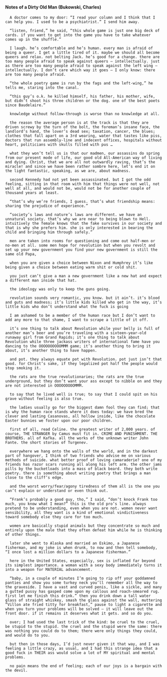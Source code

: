 #### Notes of a Dirty Old Man (Bukowski, Charles)
      A doctor comes to my door: “I read your column and I think that I can help you. I used to be a psychiatrist.” I send him away.

      “listen, friend,” he said, “this whole game is just one big deck of cards. if you want to get into the game you have to take whatever comes up in the shuffle.”

      I laugh. he’s comfortable and he’s human. every man is afraid of being a queer. I get a little tired of it. maybe we should all become queers and relax. not belting Jack. he’s good for a change. there are too many people afraid to speak against queers — intellectually. just as there are too many people afraid to speak against the left wing — intellectually. I don’t care which way it goes — I only know: there are too many people afraid.

      “the whole poetry game is run by the fags and the left-wing,” he tells me, staring into the canal.

      “this guy’s o.k. he killed himself, his father, his mother, wife, but didn’t shoot his three children or the dog. one of the best poets since Baudelaire.”

      knowledge without follow-through is worse than no knowledge at all.

      the reason the average person is at the track is that they are driven screwy by the turn of the bolt, the foreman’s insane face, the landlord’s hand, the lover’s dead sex; taxation, cancer, the blues; clothes that fall apart on a 3rd wearing, water that tastes like piss, doctors that run assembly-line and indecent offices, hospitals without heart, politicians with skulls filled with pus …

      what they won’t tell us is that our madmen, our assassins do spring from our present mode of life, our good old All-American way of living and dying. Christ, that we are all not outwardly raving, that’s the miracle! and since we have been rather sombre here, let’s end it on the light fantastic, speaking, as we are, about madness.

      second Kennedy had not yet been assassinated. but I got the odd feeling, sitting in that room with him that things were not well, not well at all, and would not be, would not be for another couple of thousand years at least.

      “that’s why we’re friends, I guess. that’s what friendship means: sharing the prejudice of experience.”

      “society’s laws and nature’s laws are different. we have an unnatural society. that’s why we are near to being blown to Hell. intuitively the female knows that the fake survives in our society and that is why she prefers him. she is only interested in bearing the child and bringing him through safely.”

      men are taken into rooms for questioning and come out half-men or no-men at all. some men hope for revolution but when you revolt and set up your new government you find your new government is still the same old Papa,

      when you are given a choice between Nixon and Humphrey it’s like being given a choice between eating warm shit or cold shit.

      you just can’t give a man a new government like a new hat and expect a different man inside that hat.

      the ideology was only to keep the guns going.

      revolution sounds very romantic, you know. but it ain’t. it’s blood and guts and madness; it’s little kids killed who get in the way, it’s little kids who don’t understand what the fuck is going

      I am ashamed to be a member of the human race but I don’t want to add any more to that shame, I want to scrape a little of it off.

      it’s one thing to talk about Revolution while your belly is full of another man’s beer and you’re traveling with a sixteen-year-old runaway girl from Grand Rapids; it’s one thing to talk about Revolution while three jackass writers of international fame have you dancing to the OOOOOOOOOOMMM game; it’s another thing to bring it about, it’s another thing to have happen.

      and pot. they always equate pot with Revolution. pot just isn’t that good. for Christ’s sake, if they legalized pot half the people would stop smoking it.

      the rats are the true revolutionaries; the rats are the true underground, but they don’t want your ass except to nibble on and they are not interested in OOOOOOOOOMMM.

      to say that he lived well is true; to say that I could spit on his grave without feeling is also true.

      the ladies usually go for the biggest damn fool they can find; that is why the human race stands where it does today: we have bred the clever and lasting Casanovas, all hollow inside, like the chocolate Easter bunnies we foster upon our poor children.

      first of all, read Celine. the greatest writer of 2,000 years. of course, THE STRANGER by Camus must fit in. CRIME AND PUNISHMENT. THE BROTHERS. all of Kafka. all the works of the unknown writer John Fante. the short stories of Turgenev.

      everywhere we hang onto the walls of the world, and in the darkest part of hangover, I think of two friends who advise me on various methods of suicide. what better proof of loving camaraderie? one of my friends has razor scars running all along his left arm. the other jams pills by the bucketloads into a mass of black beard. they both write poetry. there is something about writing poetry that brings a man close to the cliff’s edge.

      and the worst worry/fear/agony tiredness of them all is the one you can’t explain or understand or even think out.

      “Frank’s probably a good guy, tho,” I said, “don’t knock Frank too much, you know what I mean?” this is the old pro’s line. always pretend to be understanding, even when you are not. women never want sensibility, all they want is a kind of emotional vindictiveness toward somebody else they care for too much.

      women are basically stupid animals but they concentrate so much and entirely upon the male that they often defeat him while he is thinking of other things.

      later she went to Alaska and married an Eskimo, a Japanese fisherman, and my joke is when drunk, to now and then tell somebody, “I once lost a million dollars to a Japanese fisherman.”

      here in the United States, especially, sex is inflated far beyond its simplest importance. a woman with a sexy body immediately turns it into a weapon for MATERIAL advancement.

      “baby, in a couple of minutes I’m going to rip off your goddamned panties and show you some turkey neck you’ll remember all the way to the graveside. I have a vast and curved penis, like a sickle, and many a gutted pussy has gasped come upon my callous and roach-smeared rug. first let me finish this drink.” then you drink down a tall water glass of straight whiskey, smash the glass against the wall, muttering “Villon ate fried titty for breakfast,” pause to light a cigarette and when you turn your problems will be solved — it will leave out the front door. if it remains it deserves what it gets. and so do you.

      over; I had used the last trick of the kind: be cruel to the cruel, be stupid to the stupid. the cruel and the stupid were the same: there was nothing you could do to them; there were only things they could, and would do to you.

      but then in those days, I’d just never given it that way, and I was feeling a little crazy, as usual, and I had this strange idea that a good fuck in THEIR ass would solve a lot of MY spiritual and mental problems.

      no pain means the end of feeling; each of our joys is a bargain with the devil.

